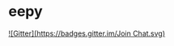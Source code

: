 # eepy
[![Gitter](https://badges.gitter.im/Join Chat.svg)](https://gitter.im/yuka2py/eepy?utm_source=badge&utm_medium=badge&utm_campaign=pr-badge&utm_content=badge)